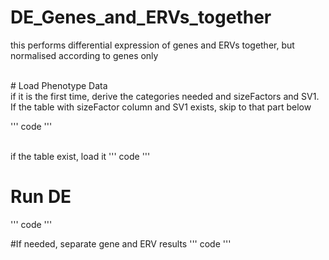 # DE_Genes_and_ERVs_together
this performs differential expression of genes and ERVs together, but normalised according to genes only

<br>
# Load Phenotype Data
<br> if it is the first time, derive the categories needed and sizeFactors and SV1.  If the table with sizeFactor column and SV1 exists, skip to that part below <br>

'''
code
'''

<br>
if the table exist, load it
'''
code
'''

# Run DE
'''
code
'''

#If needed, separate gene and ERV results
'''
code
'''
